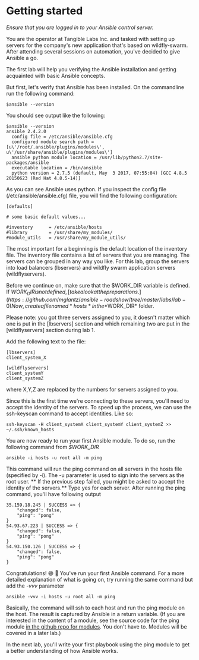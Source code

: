 # Getting started

_Ensure that you are logged in to your Ansible control server._

You are the operator at Tangible Labs Inc. and tasked with setting up servers for the company's new application that's based on wildfly-swarm. After attending several sessions on automation, you've decided to give Ansible a go.

The first lab will help you verifying the Ansible installation and getting acquainted with basic Ansible concepts.

But first, let's verify that Ansible has been installed. On the commandline run the following command:

```
$ansible --version
```

You should see output like the following:

```
$ansible --version
ansible 2.4.2.0
  config file = /etc/ansible/ansible.cfg
  configured module search path = [u\'/root/.ansible/plugins/modules\', u\'/usr/share/ansible/plugins/modules\']
  ansible python module location = /usr/lib/python2.7/site-packages/ansible
  executable location = /bin/ansible
  python version = 2.7.5 (default, May  3 2017, 07:55:04) [GCC 4.8.5 20150623 (Red Hat 4.8.5-14)]
```

As you can see Ansible uses python. If you inspect the config file (/etc/ansible/ansible.cfg) file, you will find the following configuration:

```
[defaults]

# some basic default values...

#inventory      = /etc/ansible/hosts
#library        = /usr/share/my_modules/
#module_utils   = /usr/share/my_module_utils/
```

The most important for a beginning is the default location of the inventory file. The inventory file contains a list of servers that you are managing. The servers can be grouped in any way you like. For this lab, group the servers into load balancers (lbservers) and wildfly swarm application servers (wildflyservers).

Before we continue on, make sure that the $WORK_DIR variable is defined. If $WORK_DIR is not defined, [take a look at the preparations.](https://github.com/mglantz/ansible-roadshow/tree/master/labs/lab-0)
Now, create a file named *hosts* in the *$WORK_DIR* folder.

Please note: you got three servers assigned to you, it doesn't matter which one is put in the [lbservers] section and which remaining two are put in the [wildflyservers] section during lab 1.

Add the following text to the file:

```
[lbservers]
client_system_X

[wildflyservers]
client_systemY
client_systemZ
```
where X,Y,Z are replaced by the numbers for servers assigned to you.

Since this is the first time we're connecting to these servers, you'll need to accept the identity of the servers.
To speed up the process, we can use the ssh-keyscan command to accept identities. Like so:

```
ssh-keyscan -H client_systemX client_systemY client_systemZ >> ~/.ssh/known_hosts
```

You are now ready to run your first Ansible module. To do so, run the following command from *$WORK_DIR*

```
ansible -i hosts -u root all -m ping
```

This command will run the ping command on all servers in the hosts file (specified by -i). The -u parameter is used to sign into the servers as the root user. ** If the previous step failed, you might be asked to accept the identity of the servers.** Type yes for each server. After running the ping command, you'll have following output

```
35.159.18.245 | SUCCESS => {
    "changed": false,
    "ping": "pong"
}
54.93.67.223 | SUCCESS => {
    "changed": false,
    "ping": "pong"
}
54.93.150.126 | SUCCESS => {
    "changed": false,
    "ping": "pong"
}
```

Congratulations! :smile: :tada: You've run your first Ansible command.
For a more detailed explanation of what is going on, try running the same command but add the *-vvv* parameter

```
ansible -vvv -i hosts -u root all -m ping
```

Basically, the command will ssh to each host and run the ping module on the host. The result is captured by Ansible in a return variable. (If you are interested in the content of a module, see the source code for the ping module [in the github repo for modules](https://github.com/ansible/ansible-modules-core/blob/devel/system/ping.py). You don't have to. Modules will be covered in a later lab.)

In the next lab, you'll write your first playbook using the ping module to get a better understanding of how Ansible works.
